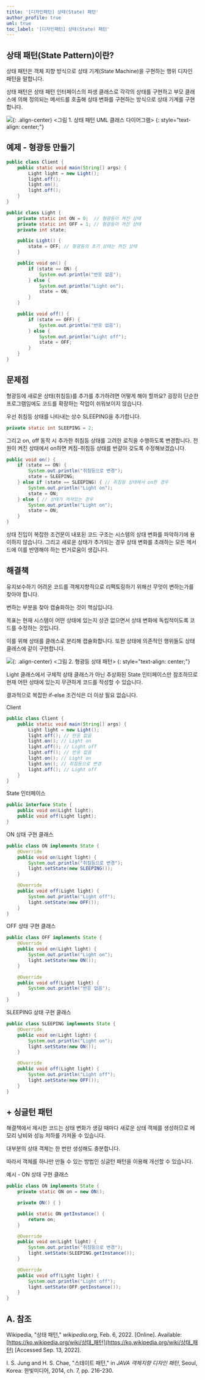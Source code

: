 ```yaml
---
title: '[디자인패턴] 상태(State) 패턴'
author_profile: true
uml: true
toc_label: '[디자인패턴] 상태(State) 패턴'
---
```


## 상태 패턴(State Pattern)이란?
상태 패턴은 객체 지향 방식으로 상태 기계(State Machine)을 구현하는 행위 디자인 패턴을 말합니다.

상태 패턴은 상태 패턴 인터페이스의 파생 클래스로 각각의 상태를 구현하고 부모 클래스에 의해 정의되는 메서드를 호출해 상태 변화를 구현하는 방식으로 상태 기계를 구현합니다.

![](https://drive.google.com/uc?export=view&id=1iyJsuZ_gDS-8wdu1ztWawa9jLAo68CGn){: .align-center}
&lt;그림 1. 상태 패턴 UML 클래스 다이어그램&gt;
{: style="text-align: center;"}

## 예제 - 형광등 만들기

```java
public class Client {
    public static void main(String[] args) {
        Light light = new Light();
        light.off();
        light.on();
        light.off();
    }
}

public class Light {
    private static int ON = 0;  // 형광등이 켜진 상태
    private static int OFF = 1; // 형광등이 꺼진 상태
    private int state;

    public Light() {
        state = OFF; // 형광등의 초기 상태는 꺼진 상태
    }

    public void on() {
        if (state == ON) {
            System.out.println("반응 없음");
        } else {
            System.out.println("Light on");
            state = ON;
        }
    }

    public void off() {
        if (state == OFF) {
            System.out.println("반응 없음");
        } else {
            System.out.println("Light off");
            state = OFF;
        }
    }
}
```

## 문제점
형광등에 새로운 상태(취침등)를 추가를 추가하려면 어떻게 해야 할까요? 굉장히 단순한 프로그램임에도 코드를 확장하는 작업이 쉬워보이지 않습니다.

우선 취침등 상태를 나타내는 상수 SLEEPING을 추가합니다.

```java
private static int SLEEPING = 2;
```

그리고 on, off 동작 시 추가한 취침등 상태를 고려한 로직을 수행하도록 변경합니다. 전원이 켜진 상태에서 on하면 켜짐-취침등 상태를 번갈아 갖도록 수정해보겠습니다.

```java
public void on() {
    if (state == ON) {
        System.out.println("취침등으로 변경");
        state = SLEEPING;
    } else if (state == SLEEPING) { // 취침등 상태에서 on한 경우
        System.out.println("Light on");
        state = ON;
    } else { // 상태가 꺼져있는 경우
        System.out.println("Light on");
        state = ON;
    }
}
```

상태 진입이 복잡한 조건문이 내포된 코드 구조는 시스템의 상태 변화를 파악하기에 용이하지 않습니다. 그리고 새로운 상태가 추가되는 경우 상태 변화를 초래하는 모든 메서드에 이를 반영해야 하는 번거로움이 생깁니다.

## 해결책
유지보수하기 어려운 코드를 객체지향적으로 리팩토링하기 위해선 무엇이 변하는가를 찾아야 합니다.

변하는 부분을 찾아 캡슐화하는 것이 핵심입니다.

목표는 현재 시스템이 어떤 상태에 있는지 상관 없으면서 상태 변화에 독립적이도록 코드를 수정하는 것입니다.

이를 위해 상태를 클래스로 분리해 캡슐화합니다. 또한 상태에 의존적인 행위들도 상태 클래스에 같이 구현합니다.

![](https://drive.google.com/uc?export=view&id=1qkivf6aQ_zimLlv1yylrlxdPS-306-tj){: .align-center}
&lt;그림 2. 형광등 상태 패턴&gt;
{: style="text-align: center;"}

Light 클래스에서 구체적 상태 클래스가 아닌 추상화된 State 인터페이스만 참조하므로 현재 어떤 상태에 있는지 무관하게 코드를 작성할 수 있습니다.

결과적으로 복잡한 if-else 조건식은 더 이상 필요 없습니다.

<p class=short>Client</p>

```java
public class Client {
    public static void main(String[] args) {
        Light light = new Light();
        light.off(); // 반응 없음
        light.on(); // Light on
        light.off(); // Light off
        light.off(); // 반응 없음
        light.on(); // Light on
        light.on(); // 취침등으로 변경
        light.off(); // Light off
    }
}
```

<p class=short>State 인터페이스</p>

```java
public interface State {
    public void on(Light light);
    public void off(Light light);
}
```

<p class=short>ON 상태 구현 클래스</p>

```java
public class ON implements State {
    @Override
    public void on(Light light) {
        System.out.println("취침등으로 변경");
        light.setState(new SLEEPING());
    }

    @Override
    public void off(Light light) {
        System.out.println("Light off");
        light.setState(new OFF());
    }
}
```

<p class=short>OFF 상태 구현 클래스</p>

```java
public class OFF implements State {
    @Override
    public void on(Light light) {
        System.out.println("Light on");
        light.setState(new ON());
    }

    @Override
    public void off(Light light) {
        System.out.println("반응 없음");
    }
}
```

<p class=short>SLEEPING 상태 구현 클래스</p>

```java
public class SLEEPING implements State {
    @Override
    public void on(Light light) {
        System.out.println("Light on");
        light.setState(new ON());
    }

    @Override
    public void off(Light light) {
        System.out.println("Light off");
        light.setState(new OFF());
    }
}
```

## + 싱글턴 패턴
해결책에서 제시한 코드는 상태 변화가 생길 때마다 새로운 상태 객체를 생성하므로 메모리 낭비와 성능 저하를 가져올 수 있습니다.

대부분의 상태 객체는 한 번만 생성해도 충분합니다.

따라서 객체를 하나만 만들 수 있는 방법인 싱글턴 패턴을 이용해 개선할 수 있습니다.

<p class=short>예시 - ON 상태 구현 클래스</p>

```java
public class ON implements State {
    private static ON on = new ON();

    private ON() { }

    public static ON getInstance() {
        return on;
    }

    @Override
    public void on(Light light) {
        System.out.println("취침등으로 변경");
        light.setState(SLEEPING.getInstance());
    }

    @Override
    public void off(Light light) {
        System.out.println("Light off");
        light.setState(OFF.getInstance());
    }
}
```

## A. 참조
Wikipedia, "상태 패턴," *wikipedia.org*, Feb. 6, 2022. [Online]. Available: [https://ko.wikipedia.org/wiki/상태_패턴](https://ko.wikipedia.org/wiki/상태_패턴) [Accessed Sep. 13, 2022].

I. S. Jung and H. S. Chae, "스테이트 패턴," in *JAVA 객체지향 디자인 패턴*, Seoul, Korea: 한빛미디어, 2014, ch. 7, pp. 216-230.

